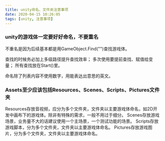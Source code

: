 ```yaml
---
title: unity命名、文件夹注意事项
date: 2020-04-15 10:26:05
tags: [unity, 注意事项]
---
```

### unity的游戏体一定要好好命名，不要重名
不重名是因为后续基本都是用GameObject.Find("")查找游戏体。

查找的时候务必加上多级路径提升查找效率；
多次使用要提前查找、赋值给变量；
所有查找放在Start()里。

命名除了列表内容不使用数字，用能表达出意思的英文。

### Assets至少应该包括Resources、Scenes、Scripts、Pictures文件夹

Resources存放音视频，应分为多个文件夹，文件夹以主要游戏体命名，如2D开发中画布下的游戏体。除非有特殊的需求，一般不用过于细分。
Scenes存放游戏场景，业务量不大的话建议使用一个主场景，一个测试功能的场景。
Scripts存放游戏脚本，分为多个文件夹，文件夹以主要游戏体命名。
Pictures存放游戏图片，分为多个文件夹，文件夹以主要游戏体命名。

